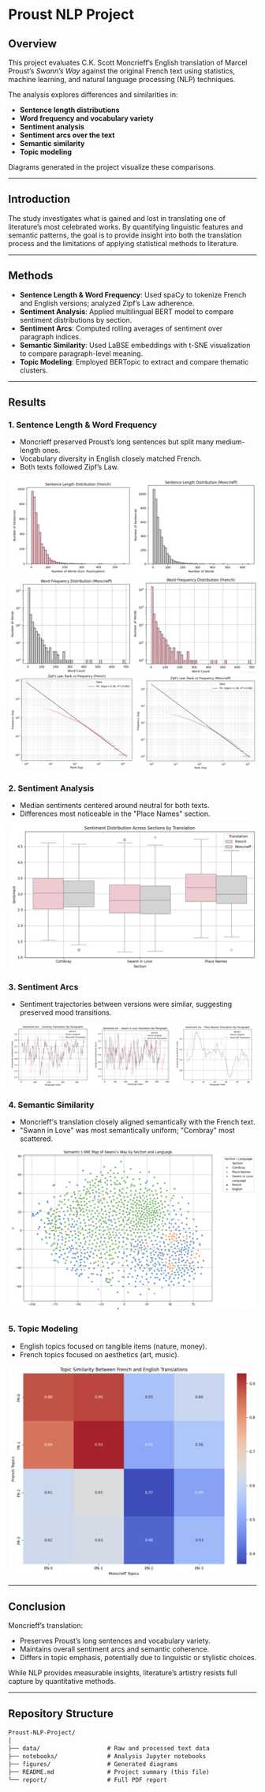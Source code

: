 # Proust NLP Project

## Overview
This project evaluates C.K. Scott Moncrieff’s English translation of Marcel Proust’s *Swann’s Way* against the original French text using statistics, machine learning, and natural language processing (NLP) techniques.

The analysis explores differences and similarities in:
- **Sentence length distributions**
- **Word frequency and vocabulary variety**
- **Sentiment analysis**
- **Sentiment arcs over the text**
- **Semantic similarity**
- **Topic modeling**

Diagrams generated in the project visualize these comparisons.

---

## Introduction
The study investigates what is gained and lost in translating one of literature’s most celebrated works. By quantifying linguistic features and semantic patterns, the goal is to provide insight into both the translation process and the limitations of applying statistical methods to literature.

---

## Methods
- **Sentence Length & Word Frequency**: Used spaCy to tokenize French and English versions; analyzed Zipf’s Law adherence.
- **Sentiment Analysis**: Applied multilingual BERT model to compare sentiment distributions by section.
- **Sentiment Arcs**: Computed rolling averages of sentiment over paragraph indices.
- **Semantic Similarity**: Used LaBSE embeddings with t-SNE visualization to compare paragraph-level meaning.
- **Topic Modeling**: Employed BERTopic to extract and compare thematic clusters.

---

## Results

### 1. Sentence Length & Word Frequency
- Moncrieff preserved Proust’s long sentences but split many medium-length ones.
- Vocabulary diversity in English closely matched French.
- Both texts followed Zipf’s Law.

![Sentence Length Distribution](images/figureA.png)
![Word Frequency Distribution](images/figureB.png)
![Zipf's Law](images/figureC.png)

### 2. Sentiment Analysis
- Median sentiments centered around neutral for both texts.
- Differences most noticeable in the "Place Names" section.

![Sentiment Box Plots](images/figureD.png)

### 3. Sentiment Arcs
- Sentiment trajectories between versions were similar, suggesting preserved mood transitions.

![Sentiment Arcs](images/figureE.png)

### 4. Semantic Similarity
- Moncrieff's translation closely aligned semantically with the French text.
- "Swann in Love" was most semantically uniform; "Combray" most scattered.

![t-SNE Semantic Map](images/figureF.png)

### 5. Topic Modeling
- English topics focused on tangible items (nature, money).
- French topics focused on aesthetics (art, music).

![Topic Similarity Heatmap](images/figureG.png)

---

## Conclusion
Moncrieff’s translation:
- Preserves Proust’s long sentences and vocabulary variety.
- Maintains overall sentiment arcs and semantic coherence.
- Differs in topic emphasis, potentially due to linguistic or stylistic choices.

While NLP provides measurable insights, literature’s artistry resists full capture by quantitative methods.

---

## Repository Structure
```
Proust-NLP-Project/
│
├── data/                   # Raw and processed text data
├── notebooks/              # Analysis Jupyter notebooks
├── figures/                # Generated diagrams
├── README.md               # Project summary (this file)
└── report/                 # Full PDF report
```
